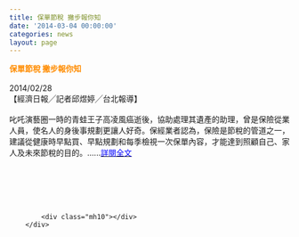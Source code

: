 ```yaml
---
title: 保單節稅 撇步報你知
date: '2014-03-04 00:00:00'
categories: news
layout: page
---
```


<div class="text">
			<div>
	<div>
		<span style="color:#ff8c00;"><span style="font-size:14px;"><strong>保單節稅 撇步報你知</strong></span></span></div>
	<div>
		&nbsp;</div>
	<div>
		2014/02/28</div>
	<div>
		【經濟日報╱記者邱煜婷╱台北報導】</div>
	<div>
		&nbsp;</div>
	<div>
		叱吒演藝圈一時的青蛙王子高凌風癌逝後，協助處理其遺產的助理，曾是保險從業人員，使名人的身後事規劃更讓人好奇。保經業者認為，保險是節稅的管道之一，建議從健康時早點買、早點規劃和每季檢視一次保單內容，才能達到照顧自己、家人及未來節稅的目的。......<a href="http://money.udn.com/wealth/storypage.jsp?f_MAIN_ID=328&amp;f_SUB_ID=3110&amp;f_ART_ID=304368#ixzz2ux33I7yE" target="_blank"><span style="color:#0000ff;">詳閱全文</span></a></div>
	<div>
		&nbsp;</div>
	<div>
		&nbsp;</div>
	<div>
		&nbsp;</div>
	<div>
		&nbsp;</div>
</div>
<div>
	&nbsp;</div>

			<div class="mh10"></div>
		</div>